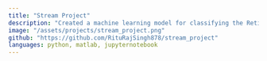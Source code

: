 ```yaml
---
title: "Stream Project"
description: "Created a machine learning model for classifying the Retinal Blood Vessels Segmentation"
image: "/assets/projects/stream_project.png"
github: "https://github.com/RituRajSingh878/stream_project"
languages: python, matlab, jupyternotebook
---
```

